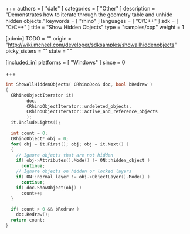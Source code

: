 +++
authors = [ "dale" ]
categories = [ "Other" ]
description = "Demonstrates how to iterate through the geometry table and unhide hidden objects."
keywords = [ "rhino" ]
languages = [ "C/C++" ]
sdk = [ "C/C++" ]
title = "Show Hidden Objects"
type = "samples/cpp"
weight = 1

[admin]
TODO = ""
origin = "http://wiki.mcneel.com/developer/sdksamples/showallhiddenobjects"
picky_sisters = ""
state = ""

[included_in]
platforms = [ "Windows" ]
since = 0

+++

```cpp
int ShowAllHiddenObjects( CRhinoDoc& doc, bool bRedraw )
{
  CRhinoObjectIterator it(
        doc,
        CRhinoObjectIterator::undeleted_objects,
        CRhinoObjectIterator::active_and_reference_objects
        );
  it.IncludeLights();

  int count = 0;
  CRhinoObject* obj = 0;
  for( obj = it.First(); obj; obj = it.Next() )
  {
    // Ignore objects that are not hidden
    if( obj->Attributes().Mode() != ON::hidden_object )
      continue;
    // Ignore objects on hidden or locked layers
    if( ON::normal_layer != obj->ObjectLayer().Mode() )
      continue;
    if( doc.ShowObject(obj) )
      count++;
  }

  if( count > 0 && bRedraw )
    doc.Redraw();
  return count;
}
```
